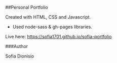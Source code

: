 ##Personal Portfolio

Created with HTML, CSS and Javascript.

- Used node-sass & gh-pages libraries.

Live here:  https://sofia1701.github.io/sofia-portfolio

###Author

Sofia Dionisio
